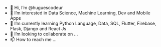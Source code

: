 - 👋 Hi, I’m @huguescodeur
- 👀 I’m interested in Data Science, Machine Learning, Dev and  Mobile Apps
- 🌱 I’m currently learning Python Language, Data, SQL, Flutter, Firebase, Flask, Django and React Js
- 💞️ I’m looking to collaborate on ...
- 📫 How to reach me ...

<!---
huguescodeur/huguescodeur is a ✨ special ✨ repository because its `README.md` (this file) appears on your GitHub profile.
You can click the Preview link to take a look at your changes.
--->
